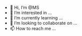 - 👋 Hi, I’m @MS
- 👀 I’m interested in ...
- 🌱 I’m currently learning ...
- 💞️ I’m looking to collaborate on ...
- 📫 How to reach me ...

<!---
munitsingla/munitsingla is a ✨ special ✨ repository because its `README.md` (this file) appears on your GitHub profile.
You can click the Preview link to take a look at your changes.
--->
